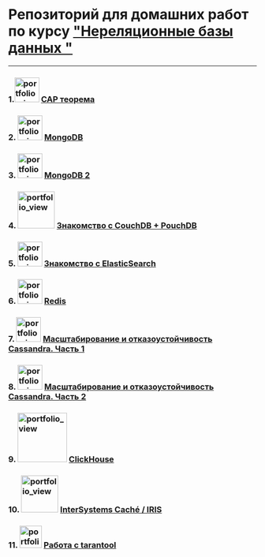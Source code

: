 # Репозиторий для домашних работ по курсу ["Нереляционные базы данных "](https://otus.ru/lessons/nosql-bd/)
---
### 1.<img width="50" alt="portfolio_view" src="https://davewentzel.com/sites/default/files/cap.jpg"> [CAP теорема](hw/HW1.md) 
### 2. <img width="50" alt="portfolio_view" src="https://i0.wp.com/www.thisissanjeeva.com/wp-content/uploads/2017/08/download.jpeg?resize=225%2C225"> [MongoDB](hw/HW2.md)

### 3.  <img width="50" alt="portfolio_view" src="https://icrowdnewswire.com/wp-content/uploads/2020/03/770-MONGODB.jpeg"> [MongoDB 2](hw/HW3.md)

### 4. <img width="75" alt="portfolio_view" src="https://www.ubuntupit.com/wp-content/uploads/2019/06/couch-db-300x150.jpg"> [ Знакомство с CouchDB + PouchDB](hw/HW4.md)

### 5. <img width="50" alt="portfolio_view" src="https://kurs-elasticsearch.pl/assets/images/elasticsearch-logo.png">  [Знакомство с ElasticSearch](hw/HW5.md)

### 6. <img width="50" alt="portfolio_view" src="https://balendin.in/images/logo/redis.jpg"> [Redis](hw/HW6.md)

### 7.  <img width="50" alt="portfolio_view" src="https://docs.signalfx.com/en/latest/_images/integrations_cassandra.png"> [Масштабирование и отказоустойчивость Cassandra. Часть 1](hw/HW7.md)

### 8.  <img width="50" alt="portfolio_view" src="https://docs.signalfx.com/en/latest/_images/integrations_cassandra.png"> [Масштабирование и отказоустойчивость Cassandra. Часть 2](hw/HW8.md)

### 9. <img width="100" alt="portfolio_view" src="https://blog.gelin.ru/2017/09/04%20ClickHouse%20logo.png"> [ClickHouse](hw/HW9.md)

### 10.  <img width="75" alt="portfolio_view" src="https://wobla.ru/blog/uploaded/d2836284-d3bc-493a-b415-98fecb5b7a5f.gif">  [InterSystems Caché / IRIS](hw/HW10.md)

### 11. <img width="45" alt="portfolio_view" src="https://yt3.ggpht.com/a/AATXAJz4X1gBw9Arlhnmpq8mHZlnmud6ss8CLVBbrw=s48-c-k-c0xffffffff-no-rj-mo">   [Работа с tarantool ](hw/HW10.md)